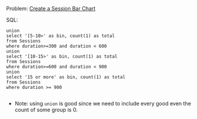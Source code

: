 Problem: [Create a Session Bar Chart](https://leetcode.com/problems/create-a-session-bar-chart/)

SQL:
```
union
select '[5-10>' as bin, count(1) as total
from Sessions
where duration>=300 and duration < 600
union
select '[10-15>' as bin, count(1) as total
from Sessions
where duration>=600 and duration < 900
union
select '15 or more' as bin, count(1) as total
from Sessions
where duration >= 900      
       
```

- Note: using `union` is good since we need to include every good even the count of some group is 0. 
